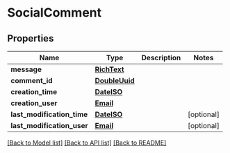 # SocialComment

## Properties
Name | Type | Description | Notes
------------ | ------------- | ------------- | -------------
**message** | [**RichText**](RichText.md) |  | 
**comment_id** | [**DoubleUuid**](DoubleUuid.md) |  | 
**creation_time** | [**DateISO**](DateISO.md) |  | 
**creation_user** | [**Email**](Email.md) |  | 
**last_modification_time** | [**DateISO**](DateISO.md) |  | [optional] 
**last_modification_user** | [**Email**](Email.md) |  | [optional] 

[[Back to Model list]](../README.md#documentation-for-models) [[Back to API list]](../README.md#documentation-for-api-endpoints) [[Back to README]](../README.md)

